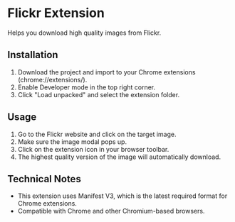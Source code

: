 # Flickr Extension

Helps you download high quality images from Flickr.

## Installation

1. Download the project and import to your Chrome extensions (chrome://extensions/).
2. Enable Developer mode in the top right corner.
3. Click "Load unpacked" and select the extension folder.

## Usage

1. Go to the Flickr website and click on the target image.
2. Make sure the image modal pops up.
3. Click on the extension icon in your browser toolbar.
4. The highest quality version of the image will automatically download.

## Technical Notes

- This extension uses Manifest V3, which is the latest required format for Chrome extensions.
- Compatible with Chrome and other Chromium-based browsers.
